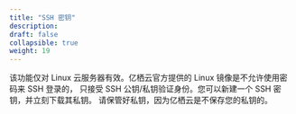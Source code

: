 ```yaml
---
title: "SSH 密钥"
description: 
draft: false
collapsible: true
weight: 19
---
```


该功能仅对 Linux 云服务器有效。亿栖云官方提供的 Linux 镜像是不允许使用密码来 SSH 登录的， 只接受 SSH 公钥/私钥验证身份。您可以新建一个 SSH 密钥，并立刻下载其私钥。 请保管好私钥，因为亿栖云是不保存您的私钥的。
